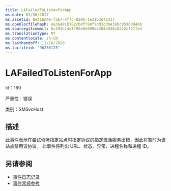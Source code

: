 ```yaml
---
title: LAFailedToListenForApp
ms.date: 03/30/2017
ms.assetid: 8ef16d4e-fab7-4ffc-829b-1e3163e72337
ms.openlocfilehash: ea36491b782cbdf798f7dd3cdb43abc95963946b
ms.sourcegitcommit: bc293b14af795e0e999e3304dd40c0222cf2ffe4
ms.translationtype: MT
ms.contentlocale: zh-CN
ms.lasthandoff: 11/26/2020
ms.locfileid: "96236125"
---
```

# <a name="lafailedtolistenforapp"></a>LAFailedToListenForApp

Id：160  
  
 严重性：错误  
  
 类别：SMSvcHost  
  
## <a name="description"></a>描述  

 此事件表示在尝试侦听指定站点时指定协议的指定激活服务出错，因此将暂时为该站点禁用该协议。 此事件将列出 URL、状态、异常、进程名称和进程 ID。  
  
## <a name="see-also"></a>另请参阅

- [事件日志记录](index.md)
- [事件常规参考](events-general-reference.md)

